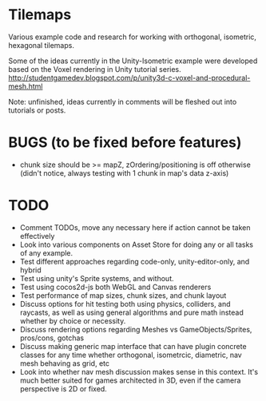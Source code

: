 Tilemaps
========

Various example code and research for working with orthogonal, isometric, hexagonal tilemaps.

Some of the ideas currently in the Unity-Isometric example were developed based on the Voxel rendering in Unity tutorial series.
http://studentgamedev.blogspot.com/p/unity3d-c-voxel-and-procedural-mesh.html

Note: unfinished, ideas currently in comments will be fleshed out into tutorials or posts.

BUGS (to be fixed before features)
==================================
- chunk size should be >= mapZ, zOrdering/positioning is off otherwise (didn't notice, always testing with 1 chunk in map's data z-axis)

TODO
====
- Comment TODOs, move any necessary here if action cannot be taken effectively
- Look into various components on Asset Store for doing any or all tasks of any example.
- Test different approaches regarding code-only, unity-editor-only, and hybrid
- Test using unity's Sprite systems, and without.
- Test using cocos2d-js both WebGL and Canvas renderers
- Test performance of map sizes, chunk sizes, and chunk layout
- Discuss options for hit testing both using physics, colliders, and raycasts, as well as using general algorithms and pure math instead whether by choice or necessity.
- Discuss rendering options regarding Meshes vs GameObjects/Sprites, pros/cons, gotchas
- Discuss making generic map interface that can have plugin concrete classes for any time whether orthogonal, isometrcic, diametric, nav mesh behaving as grid, etc
- Look into whether nav mesh discussion makes sense in this context. It's much better suited for games architected in 3D, even if the camera perspective is 2D or fixed.
